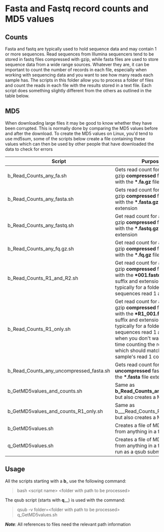 # Fasta and Fastq record counts and MD5 values

## Counts

Fasta and fastq are typically used to hold sequence data and may contain 1 or more sequences. Read sequences from Illumina sequencers tend to be stored in fastq files compressed with gzip, while fasta files are used to store sequence data from a wide range sources. Whatever they are, it can be important to count the number of records in each file, especially when working with sequencing data and you want to see how many reads each sample has. The scripts in this folder allow you to process a folder of files and count the reads in each file with the results stored in a text file. Each script does something slightly different from the others as outlined in the table below.

## MD5

When downloading large files it may be good to know whether they have been corrupted. This is normally done by comparing the MD5 values before and after the download. To create the MD5 values on Linux, you'd tend to use md5sum, some of the scripts below create a file containing these values which can then be used by other people that have downloaded the data to check for errors 

|Script|Purpose|
|-|-|
|b_Read_Counts_any_fa.sh|Gets read count for a folder of gzip __compressed__ fasta files with the __*.fa.gz__ file extension |
|b_Read_Counts_any_fasta.sh|Gets read count for a folder of gzip __compressed__ fasta files with the __*.fasta.gz__ file extension|
|b_Read_Counts_any_fastq.sh|Get read count for a folder of gzip __compressed__ fastq files with the __*.fastq.gz__ file extension|
|b_Read_Counts_any_fq.gz.sh|Get read count for a folder of gzip __compressed__ fastq files with the __*.fq.gz__ file extension|
|b_Read_Counts_R1_and_R2.sh|Get read count for a folder of gzip __compressed__ fastq files with the __*001.fastq.gz__ file suffix and extension. This typically for a folder of Illumina sequences read 1 and 2 files|
|b_Read_Counts_R1_only.sh|Get read count for a folder of gzip __compressed__ fastq files with the __*R1_001.fastq.gz__ file suffix and  extension. This typically for a folder of Illumina sequences read 1 and 2 files, when you don't want to waste time counting the read 2 reads which should match the sample's read 1 count|
|b_Read_Counts_any_uncompressed_fasta.sh|Gets read count for a folder of __uncompressed__ fasta files with the __*.fasta__ file extension|
|b_GetMD5values_and_counts.sh|Same as __b_Read_Counts_any_fq.gz.sh__, but also creates a MD5 file|
|b_GetMD5values_and_counts_R1_only.sh|Same as b___Read_Counts_R1_only.sh__, but also creates a MD5 file|
|b_GetMD5values.sh|Creates a file of MD5 values from anything in a folder|
|q_GetMD5values.sh|Creates a file of MD5 values from anything in a folder, but is run as a qsub submission job|


## Usage

All the scripts starting with a __b___ use the following command:

> bash \<script name> \<folder with path to be processed>

The qsub script (starts with __q____) is used with the command:

> qsub -v folder=\<folder with path to be processed> q_GetMD5values.sh

***Note***: All references to files need the relevant path information